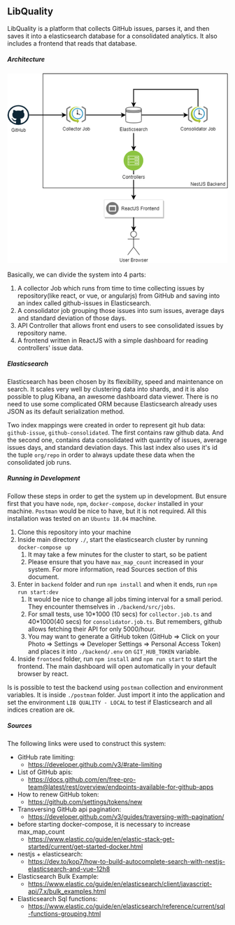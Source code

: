 ## LibQuality

LibQuality is a platform that collects GitHub issues, parses it, and then saves it into a elasticsearch database for a consolidated analytics. It also includes a frontend that reads that database.

##### Architecture

![LibQuality](.\LibQuality.png)

Basically, we can divide the system into 4 parts:

1. A collector Job which runs from time to time collecting issues by repository(like react, or vue, or angularjs) from GitHub and saving into an index called github-issues in Elasticsearch.
2. A consolidator job grouping those issues into sum issues, average days and standard deviation of those days. 
3. API Controller that allows front end users to see consolidated issues by repository name.
4. A frontend written in ReactJS with a simple dashboard for reading controllers' issue data.

##### Elasticsearch

Elasticsearch has been chosen by its flexibility, speed and maintenance on search. It scales very well by clustering data into shards, and it is also possible to plug Kibana, an awesome dashboard data viewer. There is no need to use some complicated ORM because Elasticsearch already uses JSON as its default serialization method.

Two index mappings were created in order to represent git hub data: `github-issue`, `github-consolidated`. The first contains raw github data. And the second one, contains data consolidated with quantity of issues, average issues days, and standard deviation days. This last index also uses it's id the tuple `org/repo` in order to always update these data when the consolidated job runs. 

##### Running in Development

Follow these steps in order to get the system up in development. But ensure first that you have `node`, `npm`, `docker-compose`, `docker` installed in your machine. `Postman` would be nice to have, but it is not required. All this installation was tested on an `Ubuntu 18.04` machine.

1. Clone this repository into your machine
2. Inside main directory `./`, start the elasticsearch cluster by running `docker-compose up`
   1. It may take a few minutes for the cluster to start, so be patient
   2. Please ensure that you have `max_map_count` increased in your system. For more information, read Sources section of this document.
3. Enter in `backend` folder and run `npm install` and when it ends, run `npm run start:dev`
   1. It would be nice to change all jobs timing interval for a small period. They encounter themselves in `./backend/src/jobs`. 
   2. For small tests, use 10\*1000 (10 secs) for `collector.job.ts` and 40\*1000(40 secs) for `consolidator.job.ts`. But remembers, github allows fetching their API for only 5000/hour.
   3. You may want to generate a GitHub token (GitHub => Click on your Photo => Settings => Developer Settings => Personal Access Token) and places it into `./backend/.env` on `GIT_HUB_TOKEN` variable.
4. Inside `frontend` folder, run `npm install` and `npm run start` to start the frontend. The main dashboard will open automatically in your default browser by react.

Is is possible to test the backend using `postman` collection and environment variables. It is inside `./postman` folder. Just import it into the application and set the environment `LIB QUALITY - LOCAL` to test if Elasticsearch and all indices creation are ok.

##### Sources

The following links were used to construct this system:

- GitHub rate limiting:
  - https://developer.github.com/v3/#rate-limiting
- List of GitHub apis:
  - https://docs.github.com/en/free-pro-team@latest/rest/overview/endpoints-available-for-github-apps
- How to renew GitHub token:
  - https://github.com/settings/tokens/new
- Transversing GitHub api pagination:
  - https://developer.github.com/v3/guides/traversing-with-pagination/
- before starting docker-compose, it is necessary to increase max_map_count
  - https://www.elastic.co/guide/en/elastic-stack-get-started/current/get-started-docker.html
- nestjs + elasticsearch:
  - https://dev.to/kop7/how-to-build-autocomplete-search-with-nestjs-elasticsearch-and-vue-12h8
- Elasticsearch Bulk Example:
  - https://www.elastic.co/guide/en/elasticsearch/client/javascript-api/7.x/bulk_examples.html
- Elasticsearch Sql functions:
  - https://www.elastic.co/guide/en/elasticsearch/reference/current/sql-functions-grouping.html